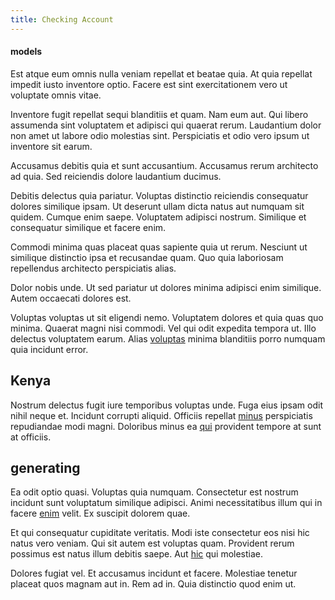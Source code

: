 ```yaml
---
title: Checking Account
---
```


#### models

Est atque eum omnis nulla veniam repellat et beatae quia. At quia repellat impedit iusto inventore optio. Facere est sint exercitationem vero ut voluptate omnis vitae.

Inventore fugit repellat sequi blanditiis et quam. Nam eum aut. Qui libero assumenda sint voluptatem et adipisci qui quaerat rerum. Laudantium dolor non amet ut labore odio molestias sint. Perspiciatis et odio vero ipsum ut inventore sit earum.

Accusamus debitis quia et sunt accusantium. Accusamus rerum architecto ad quia. Sed reiciendis dolore laudantium ducimus.

Debitis delectus quia pariatur. Voluptas distinctio reiciendis consequatur dolores similique ipsam. Ut deserunt ullam dicta natus aut numquam sit quidem. Cumque enim saepe. Voluptatem adipisci nostrum. Similique et consequatur similique et facere enim.

Commodi minima quas placeat quas sapiente quia ut rerum. Nesciunt ut similique distinctio ipsa et recusandae quam. Quo quia laboriosam repellendus architecto perspiciatis alias.

Dolor nobis unde. Ut sed pariatur ut dolores minima adipisci enim similique. Autem occaecati dolores est.

Voluptas voluptas ut sit eligendi nemo. Voluptatem dolores et quia quas quo minima. Quaerat magni nisi commodi. Vel qui odit expedita tempora ut. Illo delectus voluptatem earum. Alias [voluptas](/dolore/odio/dignissimos/mint_green.md) minima blanditiis porro numquam quia incidunt error.

## Kenya

Nostrum delectus fugit iure temporibus voluptas unde. Fuga eius ipsam odit nihil neque et. Incidunt corrupti aliquid. Officiis repellat [minus](/facere/temporibus/consequatur/qui/multi_byte_cross_platform_green.md) perspiciatis repudiandae modi magni. Doloribus minus ea [qui](/consequatur/back_up.md) provident tempore at sunt at officiis.

## generating

Ea odit optio quasi. Voluptas quia numquam. Consectetur est nostrum incidunt sunt voluptatum similique adipisci. Animi necessitatibus illum qui in facere [enim](/facere/adipisci/quam/rustic_steel_salad.md) velit. Ex suscipit dolorem quae.

Et qui consequatur cupiditate veritatis. Modi iste consectetur eos nisi hic natus vero veniam. Qui sit autem est voluptas quam. Provident rerum possimus est natus illum debitis saepe. Aut [hic](/facere/temporibus/consequatur/qui/cuban_peso_rustic_program.md) qui molestiae.

Dolores fugiat vel. Et accusamus incidunt et facere. Molestiae tenetur placeat quos magnam aut in. Rem ad in. Quia distinctio quod enim ut.
